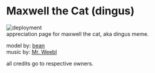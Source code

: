 # Maxwell the Cat (dingus)  

![deployment](https://github.com/r3dacted42/nav-learn-d3/workflows/CI/CD/badge.svg)  
appreciation page for maxwell the cat, aka dingus meme.  

model by: [bean](https://steamcommunity.com/sharedfiles/filedetails/?id=2874462324)  
music by: [Mr. Weebl](https://youtu.be/3W-EkANZX8g)  

all credits go to respective owners.